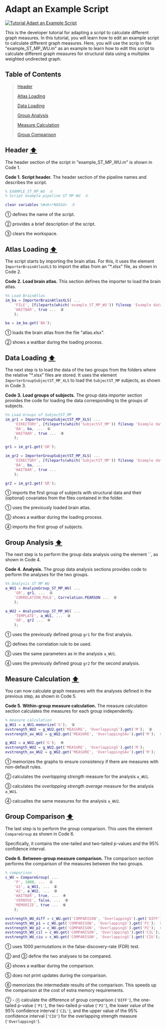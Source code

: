# Adapt an Example Script

[![Tutorial Adapt an Example Script](https://img.shields.io/badge/PDF-Download-red?style=flat-square&logo=adobe-acrobat-reader)](dev_script.pdf)

This is the developer tutorial for adapting a script to calculate different graph measures. In this tutorial, you will learn how to edit an example script to calculate different graph measures. Here, you will use the scrip in file "example_ST_MP_WU.m" as an example to learn how to edit this script to calculate different graph measures for structural data using a multiplex weighted undirected graph.


## Table of Contents
> [Header](#Header)
>
> [Atlas Loading](#Atlas-Loading)
>
> [Data Loading](#Data-Loading)
>
> [Group Analysis](#Group-Analysis)
>
> [Measure Calculation](#Measure-Calculation)
>
> [Group Comparison](#Group-Comparison)
>



<a id="Header"></a>
## Header  [⬆](#Table-of-Contents)

The header section of the script in "example_ST_MP_WU.m" is shown in Code 1.

**Code 1.** **Script header.**
		The header section of the pipeline names and describes the script.
````matlab
% EXAMPLE_ST_MP_WU  ①
% Script example pipeline ST MP WU  ②

clear variables %#ok<*NASGU>  ③
````

① defines the name of the script.

② provides a brief description of the script.

③ clears the workspace.


<a id="Atlas-Loading"></a>
## Atlas Loading  [⬆](#Table-of-Contents)

The script starts by importing the brain atlas. For this, it uses the element `ImporterBrainAtlasXLS` to import the atlas from an "*.xlsx" file, as shown in Code 2.
 
**Code 2.** **Load brain atlas.**
		This section defines the importer to load the brain atlas.
````matlab
%% Load BrainAtlas
im_ba = ImporterBrainAtlasXLS( ...
    'FILE', [fileparts(which('example_ST_MP_WU')) filesep 'Example data ST_MP XLS' filesep 'atlas.xlsx'], ...  ①
    'WAITBAR', true ...  ②
    );

ba = im_ba.get('BA');
````

① loads the brain atlas from the file "atlas.xlsx".

② shows a waitbar during the loading process.


<a id="Data-Loading"></a>
## Data Loading  [⬆](#Table-of-Contents)

The next step is to load the data of the two groups from the folders where the relative "*.xlsx" files are stored. It uses the element `ImporterGroupSubjectST_MP_XLS` to load the `SubjectST_MP` subjects, as shown in Code 3.

**Code 3.** **Load groups of subjects.**
		The group data importer section provides the code for loading the data corresponding to the groups of subjects.
````matlab
%% Load Groups of SubjectST_MP
im_gr1 = ImporterGroupSubjectST_MP_XLS( ...
    'DIRECTORY', [fileparts(which('SubjectST_MP')) filesep 'Example data ST_MP XLS' filesep 'ST_MP_Group_1_XLS'], ...  ①
    'BA', ba, ...  ①
    'WAITBAR', true ...  ③
    );

gr1 = im_gr1.get('GR');

im_gr2 = ImporterGroupSubjectST_MP_XLS( ...
    'DIRECTORY', [fileparts(which('SubjectST_MP')) filesep 'Example data ST_MP XLS' filesep 'ST_MP_Group_2_XLS'], ...  ④
    'BA', ba, ...
    'WAITBAR', true ...
    );

gr2 = im_gr2.get('GR');
````

① imports the first group of subjects with structural data and their (optional) covariates from the files contained in the folder.

① uses the previously loaded brain atlas.

③ shows a waitbar during the loading process.

④ imports the first group of subjects.


<a id="Group-Analysis"></a>
## Group Analysis  [⬆](#Table-of-Contents)

The next step is to perform the group data analysis using the element ``, as shown in Code 4.

**Code 4.** **Analysis.**
		The group data analysis sections provides code to perform the analyses for the two groups.
````matlab
%% Analysis ST MP WU
a_WU1 = AnalyzeGroup_ST_MP_WU( ...
    'GR', gr1, ...  ①
    'CORRELATION_RULE', Correlation.PEARSON ...  ②
    );

a_WU2 = AnalyzeGroup_ST_MP_WU( ...
    'TEMPLATE', a_WU1, ...  ③
    'GR', gr2 ...  ④
    );
````

① uses the previously defined group `gr1` for the first analysis.

② defines the correlation rule to be used.

③ uses the same parameters as in the analysis `a_WU1`.

④ uses the previously defined group `gr2` for the second analysis.


<a id="Measure-Calculation"></a>
## Measure Calculation  [⬆](#Table-of-Contents)

You can now calculate graph measures with the analyses defined in the previous step, as shown in Code 5.

**Code 5.** **Within-group measure calculation.**
		The measure calculation section calculates the measures for each group independently.
````matlab
% measure calculation
g_WU1 = a_WU1.memorize('G');  ①
ovstrength_WU2 = g_WU2.get('MEASURE', 'OverlappingS').get('M');  ②
ovstrength_av_WU2 = g_WU2.get('MEASURE', 'OverlappingSAv').get('M');  ③

g_WU2 = a_WU2.get('G');  ④
ovstrength_WU2 = g_WU2.get('MEASURE', 'OverlappingS').get('M');
ovstrength_av_WU2 = g_WU2.get('MEASURE', 'OverlappingSAv').get('M');
````

① memorizes the graphs to ensure consistency if there are measures with non-default rules.

② calculates the *overlapping strength* measure for the analysis `a_WU1`.

③ calculates the *overlapping strength average* measure for the analysis `a_WU1`.

④ calcualtes the same measures for the analysis `a_WU2`.


<a id="Group-Comparison"></a>
## Group Comparison  [⬆](#Table-of-Contents)

The last step is to perform the group comparison. This uses the element `CompareGroup` as shown in Code 6.

Specifically, it contains the one-tailed and two-tailed p-values and the 95\% confidence interval.

**Code 6.** **Between-group measure comparison.**
		The comparison section performs the comparison of the measures between the two groups.
````matlab
% comparison
c_WU = CompareGroup( ...
    'P', 1000, ...  ①
    'A1', a_WU1, ...  ②
    'A2', a_WU2, ...  ③
    'WAITBAR', true, ...  ④
    'VERBOSE', false, ...  ⑤
    'MEMORIZE', true ...  ⑥
    );

ovstrength_WU_diff = c_WU.get('COMPARISON', 'OverlappingS').get('DIFF');  ⑦
ovstrength_WU_p1 = c_WU.get('COMPARISON', 'OverlappingS').get('P1');  ⑧
ovstrength_WU_p2 = c_WU.get('COMPARISON', 'OverlappingS').get('P2');  ⑨
ovstrength_WU_cil = c_WU.get('COMPARISON', 'OverlappingS').get('CIL');  ⑩
ovstrength_WU_ciu = c_WU.get('COMPARISON', 'OverlappingS').get('CIU');  ⑪
````

① uses 1000 permutations in the false-discovery-rate (FDR) test.

② and ③ define the two analyses to be compared.

④ shows a waitbar during the comparison.

⑤ does not print updates during the comparison.

⑥ memorizes the intermediate results of the comparison. This speeds up the comparison at the cost of estra memory requirements.

⑦ - ⑪ calculate the difference of group comparison (`'DIFF'`), the one-tailed p-value (`'P1'`), the two-tailed p-value (`'P2'`), the lower value of the 95\% confidence interval (`'CIL'`), and the upper value of the 95\% confidence interval (`'CIU'`) for the overlapping strength measure (`'OverlappingS'`).
